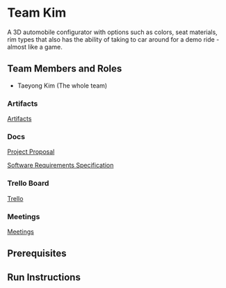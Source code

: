 # Team Kim

A 3D automobile configurator with options such as colors, seat materials, rim types that also has the ability of taking to car around for a demo ride - almost like a game.

## Team Members and Roles

* Taeyong Kim (The whole team)


### Artifacts
[Artifacts](https://github.com/taeyongkim95/GVSU-CIS641-TEAMKIM/tree/master/artifacts)

### Docs
[Project Proposal](https://github.com/taeyongkim95/GVSU-CIS641-TEAMKIM/blob/master/docs/proposal.md)

[Software Requirements Specification](https://github.com/taeyongkim95/GVSU-CIS641-TEAMKIM/blob/master/docs/software_requirements_specification.md)


### Trello Board
[Trello](https://trello.com/b/8Teh1448/cis-641-term-project)

### Meetings
[Meetings](https://github.com/taeyongkim95/GVSU-CIS641-TEAMKIM/tree/master/meetings)

## Prerequisites

## Run Instructions
